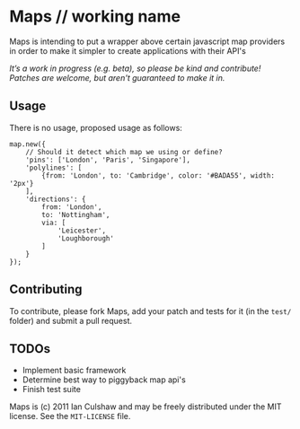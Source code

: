 # Maps // working name

Maps is intending to put a wrapper above certain javascript map providers in order to make it simpler to create applications with their API's

*It’s a work in progress (e.g. beta), so please be kind and 
contribute! Patches are welcome, but aren't guaranteed to make it in.*

## Usage

There is no usage, proposed usage as follows:

```
map.new({
	// Should it detect which map we using or define?
	'pins': ['London', 'Paris', 'Singapore'],
	'polylines': [
		{from: 'London', to: 'Cambridge', color: '#BADA55', width: '2px'}
	],
	'directions': {
		from: 'London',
		to: 'Nottingham',
		via: [
			'Leicester',
			'Loughborough'
		]
	}
});
```

## Contributing

To contribute, please fork Maps, add your patch and tests for it (in the `test/` folder) and
submit a pull request.

## TODOs

* Implement basic framework
* Determine best way to piggyback map api's
* Finish test suite

Maps is (c) 2011 Ian Culshaw and may be freely distributed under the MIT license.
See the `MIT-LICENSE` file.